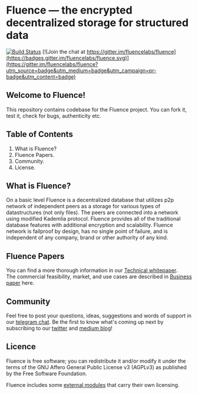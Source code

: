 # Fluence — the encrypted decentralized storage for structured data

[![Build Status](https://travis-ci.org/fluencelabs/fluence.svg?branch=master)](https://travis-ci.org/fluencelabs/fluence) [![Join the chat at https://gitter.im/fluencelabs/fluence](https://badges.gitter.im/fluencelabs/fluence.svg)](https://gitter.im/fluencelabs/fluence?utm_source=badge&utm_medium=badge&utm_campaign=pr-badge&utm_content=badge)

## Welcome to Fluence!

This repository contains codebase for the Fluence project. You can fork it, test it, check for bugs, authenticity etc.

## Table of Contents

1. What is Fluence?
2. Fluence Papers.
3. Community.
4. License.

## What is Fluence?

On a basic level Fluence is a decentralized database that utilizes p2p network of independent peers as a storage for various types of datastructures (not only files). The peers are connected into a network using modified Kademlia protocol. Fluence provides all of the traditional database features with additional encryption and scalability. Fluence network is failproof by design, has no single point of failure, and is independent of any company, brand or other authority of any kind.

## Fluence Papers

You can find a more thorough information in our [Technical whitepaper](https://fluence.ai/paper).  
The commercial feasibility, market, and use cases are described in [Business paper](https://fluence.ai/primer) here.

## Community

Feel free to post your questions, ideas, suggestions and words of support in our [telegram chat](https://t.me/FluenceAI). Be the first to know what's coming up next by subscribing to our [twitter](https://twitter.com/FluenceAI) and [medium blog](https://blog.fluence.ai/)!

## Licence

Fluence is free software; you can redistribute it and/or modify it under the terms of the GNU Affero General Public License v3 (AGPLv3) as published by the Free Software Foundation.

Fluence includes some [external modules](https://github.com/fluencelabs/fluence/blob/master/build.sbt) that carry their own licensing.
